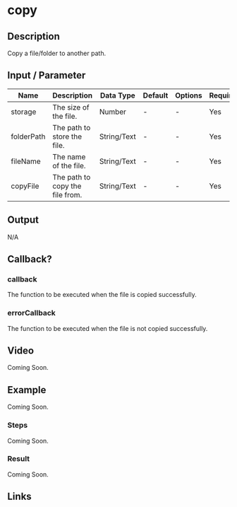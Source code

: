 # copy

## Description

Copy a file/folder to another path.

## Input / Parameter

| Name | Description | Data Type | Default | Options | Required |
| ------ | ------ | ------ | ------ | ------ | ------ |
| storage | The size of the file. | Number | - | - | Yes |
| folderPath | The path to store the file. | String/Text | - | - | Yes | 
| fileName | The name of the file. | String/Text | - | - | Yes | 
| copyFile | The path to copy the file from. | String/Text | - | - | Yes | 

## Output

N/A

## Callback?

### callback

The function to be executed when the file is copied successfully.

### errorCallback

The function to be executed when the file is not copied successfully.

## Video

Coming Soon.

<!-- Format: [![Video]({image-path}?raw=true)]({url-link}) -->

## Example

Coming Soon.

<!-- Share a scenario, like a user requirements. -->

### Steps

Coming Soon.

<!-- Show the steps and share some screenshots.

1. .....

Format: ![]({image-path}?raw=true) -->

### Result

Coming Soon.

<!-- Explain the output.

Format: ![]({image-path}?raw=true) -->

## Links
